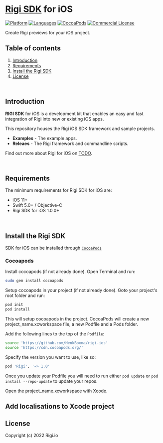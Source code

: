 # [Rigi SDK](https://rigi.io) for iOS

[![Platform](https://img.shields.io/badge/platform-iOS-orange.svg)](https://cocoapods.org/pods/RigiSDK)
[![Languages](https://img.shields.io/badge/language-Swift-orange.svg)](https://github.com/Rigi/Rigi-SDK-ios)
[![CocoaPods](https://img.shields.io/badge/CocoaPods-compatible-green.svg)](https://cocoapods.org/pods/RigiSDK)
[![Commercial License](https://img.shields.io/badge/license-Commercial-green.svg)](https://github.com/Rigi/Rigi-SDK-ios/blob/master/LICENSE.md)

Create Rigi previews for your iOS project.

## Table of contents

  1. [Introduction](#introduction)
  1. [Requirements](#requirements)
  1. [Install the Rigi SDK](#install-the-rigi-sdk)
  1. [License](#SDK-at-a-glance)  
  
<br />

## Introduction

**RIGI SDK** for iOS is a development kit that enables an easy and fast integration of Rigi into new or existing iOS apps.

This repository houses the Rigi iOS SDK framework and sample projects.

- **Examples** - The example apps.
- **Releaes** - The Rigi framework and commandline scripts. 

Find out more about Rigi for iOS on [TODO](https://rigi.io). 

<br />

##  Requirements

The minimum requirements for Rigi SDK for iOS are:

- iOS 11+
- Swift 5.0+ / Objective-C
- Rigi SDK for iOS 1.0.0+

<br />

## Install the Rigi SDK

SDK for iOS can be installed through [`CocoaPods`](https://cocoapods.org/)

### Cocoapods 
Install cocoapods (if not already done). Open Terminal and run:

```bash
sudo gem install cocoapods
```

Setup cocoapods in your project (if not already done). Goto your project's root folder and run: 

```bash
pod init
pod install
```

This will setup cocoapods in the project. CocoaPods will create a new project_name.xcworkspace file, a new Podfile and a Pods folder.

Add the following lines to the top of the `Podfile`:

```bash
source 'https://github.com/HenkBoxma/rigi-ios'
source 'https://cdn.cocoapods.org/'
```

Specify the version you want to use, like so:

```bash
pod 'Rigi', '~> 1.0'
```

Once you update your Podfile you will need to run either `pod update` or `pod install --repo-update` to update your repos.

Open the project_name.xcworkspace with Xcode.


## Add localisations to Xcode project



## License

Copyright (c) 2022 Rigi.io

<br />








